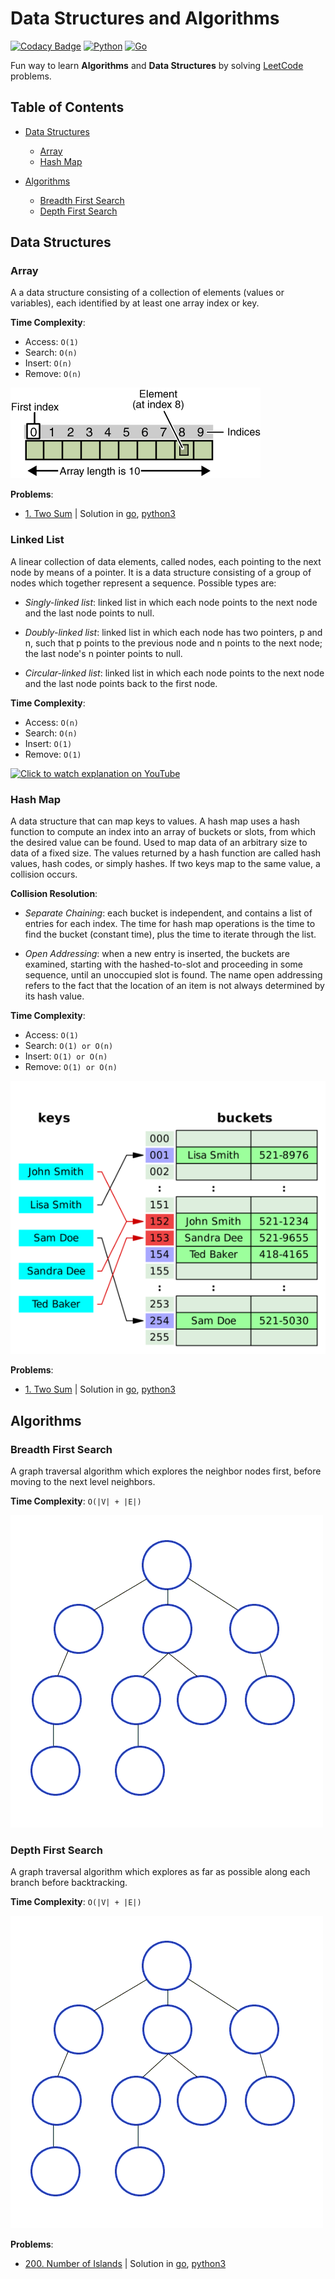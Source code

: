 # Data Structures and Algorithms
[![Codacy Badge](https://app.codacy.com/project/badge/Grade/d48797b58ac24b858c3c508c544b0cfa)](https://www.codacy.com/gh/exesse/leetcode/dashboard?utm_source=github.com&amp;utm_medium=referral&amp;utm_content=exesse/leetcode&amp;utm_campaign=Badge_Grade)
[![Python](https://github.com/exesse/leetcode/actions/workflows/py_actions.yml/badge.svg)](https://github.com/exesse/leetcode/actions/workflows/py_actions.yml)
[![Go](https://github.com/exesse/leetcode/actions/workflows/go_actions.yml/badge.svg)](https://github.com/exesse/leetcode/actions/workflows/go_actions.yml)

Fun way to learn **Algorithms** and **Data Structures** by solving
[LeetCode](https://leetcode.com) problems. 

## Table of Contents
- [Data Structures](#data-structures)
  -  [Array](#array)
  -  [Hash Map](#hash-map)

-  [Algorithms](#algorithms)
   -  [Breadth First Search](#breadth-first-search)
   -  [Depth First Search](#depth-first-search)

## Data Structures
### Array
A a data structure consisting of a collection of elements (values or variables),
each identified by at least one array index or key.

**Time Complexity**:
-  Access: `O(1)`
-  Search: `O(n)`
-  Insert: `O(n)`
-  Remove: `O(n)`

[![Click to watch explanation on YouTube](images/array.gif?raw=true)](https://www.youtube.com/watch?v=OnPP5xDmFv0)

**Problems**:
-  [1. Two Sum](https://leetcode.com/problems/two-sum) | Solution in [go](solutions/1/solution_1.go), [python3](solutions/1/solution_1.py)

### Linked List
A linear collection of data elements, called nodes, each pointing to the next
node by means of a pointer. It is a data structure consisting of a group of
nodes which together represent a sequence. Possible types are:

-  *Singly-linked list*: linked list in which each node points to the next
    node and the last node points to null.

-  *Doubly-linked list*: linked list in which each node has two pointers, p
    and n, such that p points to the previous node and n points to the next
    node; the last node's n pointer points to null.

-  *Circular-linked list*: linked list in which each node points to the next
    node and the last node points back to the first node.

**Time Complexity**:
-  Access: `O(n)`
-  Search: `O(n)`
-  Insert: `O(1)`
-  Remove: `O(1)`

[![Click to watch explanation on YouTube](images/llist.gif?raw=true)](https://www.youtube.com/watch?v=zxkpZrozDUk)

### Hash Map
A data structure that can map keys to values. A hash map uses a hash function
to compute an index into an array of buckets or slots, from which the desired
value can be found. Used to map data of an arbitrary size to data of a fixed
size. The values returned by a hash function are called hash values, hash
codes, or simply hashes. If two keys map to the same value, a collision occurs.

**Collision Resolution**:
-  *Separate Chaining*: each bucket is independent, and contains a list of
	entries for each index. The time for hash map operations is the time to
	find the bucket (constant time), plus the time to iterate through the list.

-  *Open Addressing*: when a new entry is inserted, the buckets are examined,
	starting with the hashed-to-slot and proceeding in some sequence, until an
	unoccupied slot is found. The name open addressing refers to the fact that
	the location of an item is not always determined by its hash value.

**Time Complexity**:
-  Access: `O(1)`
-  Search: `O(1) or O(n)`
-  Insert: `O(1) or O(n)`
-  Remove: `O(1) or O(n)`

[![Click to watch explanation on YouTube](images/hash.png?raw=true)](https://www.youtube.com/watch?v=A-ahUVi8pYQ)

**Problems**:
-  [1. Two Sum](https://leetcode.com/problems/two-sum) | Solution in [go](solutions/1/solution_1.go), [python3](solutions/1/solution_1.py)

## Algorithms
### Breadth First Search
A graph traversal algorithm which explores the neighbor nodes first, before
moving to the next level neighbors.

**Time Complexity**: `O(|V| + |E|)`

[![Click to watch explanation on YouTube](images/bfs.gif?raw=true)](https://www.youtube.com/watch?v=pol4kGNlvJA)

### Depth First Search
A graph traversal algorithm which explores as far as possible along each branch
before backtracking.

**Time Complexity**: `O(|V| + |E|)`

[![Click to watch explanation on YouTube](images/dfs.gif?raw=true)](https://www.youtube.com/watch?v=wp5ohHFTieM)

**Problems**:
-  [200. Number of Islands](https://leetcode.com/problems/number-of-islands) | Solution in [go](solutions/200/solution_200.go), [python3](solutions/200/solution_200.py)
